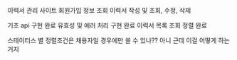 이력서 관리 사이트
회원가입
정보 조회
이력서 작성 및 조회, 수정, 삭제

<!-- 필수 -->

기초 api 구현 완료
유효성 및 에러 처리 구현 완료
이력서 목록 조회 정렬 완료

스테이터스 별 정렬조건은 채용자일 경우에만 쓸 수 있나??
아니 근데 이걸 어떻게 하는 거지
